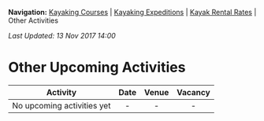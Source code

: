 **Navigation:** [Kayaking Courses](index) &#124; [Kayaking Expeditions](expedition) &#124; [Kayak Rental Rates](rental) &#124; Other Activities

_Last Updated: 13 Nov 2017 14:00_
# Other Upcoming Activities

Activity | Date | Venue | Vacancy
:---:|:---:|:---:|:---:
No upcoming activities yet|-|-|- 


